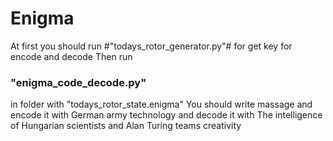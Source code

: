 # Enigma
  At first you should run #"todays_rotor_generator.py"# for get key for encode and decode
Then run <h3>"enigma_code_decode.py"</h3> in folder with "todays_rotor_state.enigma"
  You should write massage and encode it with German army technology
and decode it with The intelligence of Hungarian scientists and Alan Turing teams creativity
